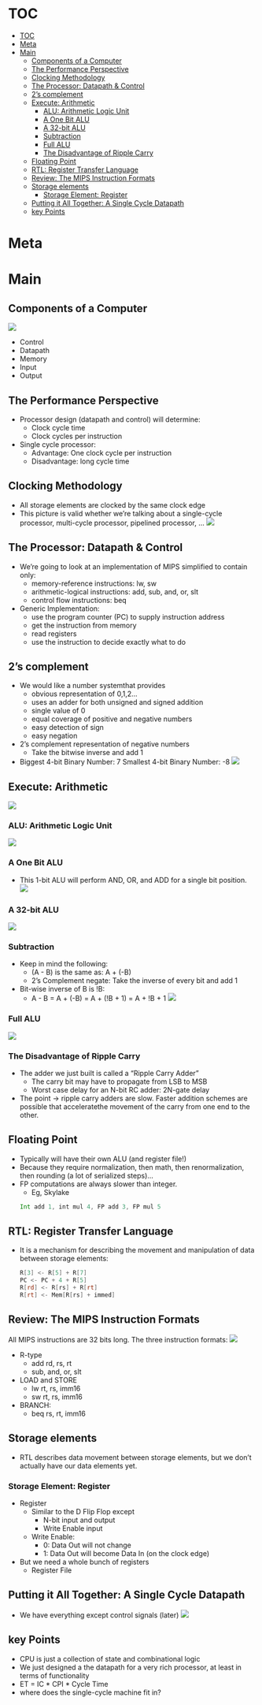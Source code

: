 # TOC
- [TOC](#toc)
- [Meta](#meta)
- [Main](#main)
  - [Components of a Computer](#components-of-a-computer)
  - [The Performance Perspective](#the-performance-perspective)
  - [Clocking Methodology](#clocking-methodology)
  - [The Processor:  Datapath \& Control](#the-processor--datapath--control)
  - [2’s complement](#2s-complement)
  - [Execute: Arithmetic](#execute-arithmetic)
    - [ALU: Arithmetic Logic Unit](#alu-arithmetic-logic-unit)
    - [A One Bit ALU](#a-one-bit-alu)
    - [A 32-bit ALU](#a-32-bit-alu)
    - [Subtraction](#subtraction)
    - [Full ALU](#full-alu)
    - [The Disadvantage of Ripple Carry](#the-disadvantage-of-ripple-carry)
  - [Floating Point](#floating-point)
  - [RTL: Register Transfer Language](#rtl-register-transfer-language)
  - [Review:  The MIPS Instruction Formats](#review--the-mips-instruction-formats)
  - [Storage elements](#storage-elements)
    - [Storage Element: Register](#storage-element-register)
  - [Putting it All Together: A Single Cycle Datapath](#putting-it-all-together-a-single-cycle-datapath)
  - [key Points](#key-points)

# Meta
# Main
## Components of a Computer
![](assets/39.png)
- Control
- Datapath
- Memory
- Input
- Output

## The Performance Perspective
- Processor design (datapath and control) will determine:
    - Clock cycle time
    - Clock cycles per instruction
-  Single cycle processor:
    - Advantage: One clock cycle per instruction
    - Disadvantage: long cycle time

## Clocking Methodology
- All storage elements are clocked by the same clock edge
- This picture is valid whether we’re talking about a single-cycle 
processor, multi-cycle processor, pipelined processor, ...
![](assets/40.png)

## The Processor:  Datapath & Control
- We’re going to look at an implementation of MIPS simplified to 
contain only:
    - memory-reference instructions:  lw, sw
    - arithmetic-logical instructions:  add, sub, and, or, slt
    - control flow instructions:  beq
- Generic Implementation:
    - use the program counter (PC) to supply instruction address
    - get the instruction from memory
    - read registers
    - use the instruction to decide exactly what to do

## 2’s complement
- We would like a number systemthat provides
    - obvious representation of 0,1,2...
    - uses an adder for both unsigned and signed addition
    - single value of 0
    - equal coverage of positive and negative numbers
    - easy detection of sign
    - easy negation
- 2’s complement representation of negative numbers
  - Take the bitwise inverse and add 1
- Biggest 4-bit Binary Number: 7 Smallest 4-bit Binary Number: -8
  ![](assets/42.png)

## Execute: Arithmetic
![](assets/41.png)
### ALU: Arithmetic Logic Unit
  ![](assets/43.png)
### A One Bit ALU
- This 1-bit ALU will perform AND, OR, and ADD for a single bit 
position.
![](assets/44.png)
### A 32-bit ALU
![](assets/45.png)
### Subtraction
- Keep in mind the following:
    - (A - B) is the same as: A + (-B)
    - 2’s Complement negate: Take the inverse of every bit and add 1
- Bit-wise inverse of B is !B:
    - A - B = A + (-B) = A + (!B + 1) = A + !B + 1 
![](assets/46.png)
### Full ALU
![](assets/47.png)
### The Disadvantage of Ripple Carry
- The adder we just built is called a “Ripple Carry Adder”
  - The carry bit may have to propagate from LSB to MSB
  - Worst case delay for an N-bit RC adder: 2N-gate delay
- The point -> ripple carry adders are slow.  Faster addition schemes are 
possible that acceleratethe movement of the carry from one end to the other.

## Floating Point
- Typically will have their own ALU (and register file!)
- Because they require normalization, then math, then 
renormalization, then rounding (a lot of serialized steps)...
- FP computations are always slower than integer.
    - Eg, Skylake
    ```asm
    Int add 1, int mul 4, FP add 3, FP mul 5
    ```
## RTL: Register Transfer Language
- It is a mechanism for describing the movement and 
manipulation of data between storage elements:
  ```asm
  R[3] <- R[5] + R[7]
  PC <- PC + 4 + R[5]
  R[rd] <- R[rs] + R[rt]
  R[rt] <- Mem[R[rs] + immed]
  ```
## Review:  The MIPS Instruction Formats
All MIPS instructions are 32 bits long.  The three  instruction formats:
![](assets/48.png)
- R-type
    - add rd, rs, rt
    - sub, and, or, slt
- LOAD and STORE
    - lw rt, rs, imm16
    -  sw rt, rs, imm16
- BRANCH:
    -  beq rs, rt, imm16
## Storage elements
- RTL describes data movement between storage elements, 
but we don’t actually have our data elements yet.
### Storage Element: Register
- Register
  - Similar to the D Flip Flop except
    -  N-bit input and output
    - Write Enable input
  - Write Enable:
     - 0: Data Out will not change
    - 1: Data Out will become Data In (on the clock edge)
- But we need a whole bunch of registers
  - Register File

## Putting it All Together: A Single Cycle Datapath
- We have everything except control signals (later)
![](assets/49.png)

## key Points
- CPU is just a collection of state and combinational logic
- We just designed a the datapath for a very rich processor, 
at least in terms of functionality
- ET = IC * CPI * Cycle Time
- where does the single-cycle machine fit in?